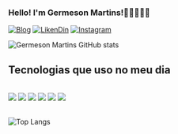 
### Hello! I'm Germeson Martins!👋🏼👨🏻‍💻

[![Blog](https://img.shields.io/badge/website-000000?style=for-the-badge&logo=About.me&logoColor=white)](https://github.com/codemartins)
[![LikenDin](https://img.shields.io/badge/LinkedIn-0077B5?style=for-the-badge&logo=linkedin&logoColor=white)](https://www.linkedin.com/in/germeson-martins/)
[![Instagram](https://img.shields.io/badge/Instagram-E4405F?style=for-the-badge&logo=instagram&logoColor=white)](https://instagram.com/codemartins_)


![Germeson Martins GitHub stats](https://github-readme-stats.vercel.app/api?username=codemartins&show_icons=true&theme=dracula)



## Tecnologias que uso no meu dia

<div style="display: inline_block"><br/>
    <img align="html5" src="https://img.shields.io/badge/HTML5-E34F26?style=for-the-badge&logo=html5&logoColor=white">
    <img align="css3" src="https://img.shields.io/badge/CSS3-1572B6?style=for-the-badge&logo=css3&logoColor=white">
    <img align="javascript" src="https://img.shields.io/badge/JavaScript-F7DF1E?style=for-the-badge&logo=javascript&logoColor=black
    ">
    <img align="typescript" src="https://img.shields.io/badge/TypeScript-007ACC?style=for-the-badge&logo=typescript&logoColor=white">
    <img align="nodejs" src="https://img.shields.io/badge/Node.js-43853D?style=for-the-badge&logo=node.js&logoColor=white">
    <img align="html5" src="https://img.shields.io/badge/React-20232A?style=for-the-badge&logo=react&logocolor=61DAFB"/>
</div><br/>

![Top Langs](https://github-readme-stats.vercel.app/api/top-langs/?username=codemartins&hide_progress=true)
